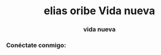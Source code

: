 <h1 align="center">elias oribe Vida nueva</h1>
<h3 align="center">vida nueva</h3>

<h3 align="left">Conéctate conmigo:</h3>
<p align="left">
</p>
